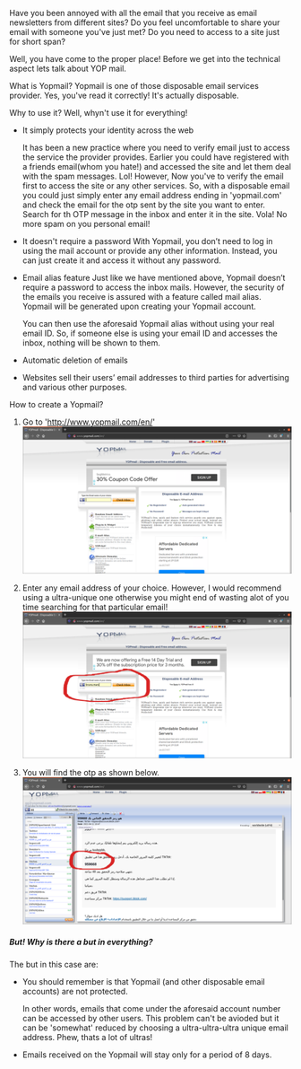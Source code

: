 Have you been annoyed with all the email that you receive as email newsletters from different sites? Do you feel uncomfortable to share your email with someone you've just met? Do you need to access to a site just for short span?

Well, you have come to the proper place! Before we get into the technical aspect lets talk about YOP mail.

What is Yopmail?
Yopmail is one of those disposable email services provider. Yes, you've read it correctly! It's actually disposable. 

Why to use it?
Well, whyn't use it for everything! 
- It simply protects your identity across the web

    It has been a new practice where you need to verify email just to access the service the provider provides. Earlier you could have registered with a friends email(whom you hate!) and accessed the site and let them deal with the spam messages. Lol! However, Now you've to verify the email first to access the site or any other services. So, with a disposable email you could just simply enter any email address ending in 'yopmail.com' and check the email for the otp sent by the site you want to enter. Search for th OTP message in the inbox and enter it in the site. Vola! No more spam on you personal email! 
- It doesn't require a password
    With Yopmail, you don’t need to log in using the mail account or provide any other information. Instead, you can just create it and access it without any password.
- Email alias feature
    Just like we have mentioned above, Yopmail doesn’t require a password to access the inbox mails. However, the security of the emails you receive is assured with a feature called mail alias. Yopmail will be generated upon creating your Yopmail account.

    You can then use the aforesaid Yopmail alias without using your real email ID. So, if someone else is using your email ID and accesses the inbox, nothing will be shown to them.

- Automatic deletion of emails

- Websites sell their users’ email addresses to third parties for advertising and various other purposes.



How to create a Yopmail?
1. Go to 'http://www.yopmail.com/en/'
![Step 1](assets/images/Yopmail/1.png) 

2. Enter any email address of your choice. However, I would recommend using a ultra-unique one otherwise you might end of wasting alot of you time searching for that particular email!
![Step 2](assets/images/Yopmail/2.png) 

3. You will find the otp as shown below.
![Step 3](assets/images/Yopmail/3.png) 

##### But! Why is there a but in everything? 

The but in this case are:
- You should remember is that Yopmail (and other disposable email accounts) are not protected.

    In other words, emails that come under the aforesaid account number can be accessed by other users. This problem can't be avioded but it can be 'somewhat' reduced by choosing a ultra-ultra-ultra unique email address. Phew, thats a lot of ultras!
- Emails received on the Yopmail will stay only for a period of 8 days.





